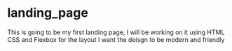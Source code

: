 # landing_page
This is going to be my first landing page,
I will be working on it using HTML CSS and Flexbox for the layout 
I want the deisgn to be modern and friendly